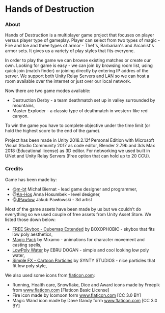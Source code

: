 # Hands of Destruction

### About

Hands of Destruction is a multiplayer game project that focuses on player versus player type of gameplay. Player can select from two types of magic - Fire and Ice and three types of armor - Thef's, Barbarian's and Arcanist's armor sets. It gives us a variety of play styles that fits everyone. 

In order to play the game we can browse existing matches or create our own. Looking for game is easy - we can join by browsing room list, using quick join (match finder) or joining directly by entering IP addres of the server. We support both Unity Relay Servers and LAN so we can host a room available over the internet or just over our local network.

Now there are two game modes available:
 - Destruction Derby - a team deathmatch set up in valley surrounded by mountains,
 - Master Exploder - a classic type of deathmatch in western-like red canyon.

To win the game you have to complete objective under the time limit (or hold the highest score to the end of the game).

Project has been made in Unity 2018.2.12f Personal Edition with Microsoft Visual Studio Community 2017 as code editor, Blender 2.79b and 3ds Max 2018 (Educational license) as 3D editor. For networking we used built in UNet and Unity Relay Servers (Free option that can hold up to 20 CCU).

### Credits

Game has been made by:
 - @[m-bt](https://github.com/m-bt) Michał Biernat - lead game designer and programmer,
 - @[An-Hos](https://github.com/An-Hos) Anna Hosumbek - level designer,
 - @[JPawlow](https://github.com/JPawlow/) Jakub Pawłowski - 3d artist

Most of the game assets have been made by us but we couldn’t do everything so we used couple of free assets from Unity Asset Store. We listed those down below:
 - [FREE Skybox - Cubemap Extended](https://assetstore.unity.com/packages/vfx/shaders/free-skybox-cubemap-extended-107400) by BOXOPHOBIC - skybox that fits low poly aesthetics,
 - [Magic Pack](https://assetstore.unity.com/packages/3d/animations/magic-pack-36269) by Mixamo - animations for character movement and casting spells,
 - [LowPoly Water](https://assetstore.unity.com/packages/tools/particles-effects/lowpoly-water-107563) by EBRU DOGAN - simple and cool looking low poly water,
 - [Simple FX - Cartoon Particles](https://assetstore.unity.com/packages/vfx/particles/simple-fx-cartoon-particles-67834) by SYNTY STUDIOS - nice particles that fit low poly style,

We also used some icons from [flaticon.com](www.flaticon.com):
- Running, Health care, Snowflake, Dice and Award icons made by Freepik from www.flaticon.com [Flaticon Basic License]
- Fire icon made by Icomoon form www.flaticon.com [CC 3.0 BY]
- Magic Wand icon made by Dave Gandy form www.flaticon.com [CC 3.0 BY]
